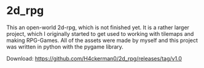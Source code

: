 # 2d_rpg
This an open-world 2d-rpg, which is not finished yet.
It is a rather larger project, which I originally started to get used to working with tilemaps and making RPG-Games.
All of the assets were made by myself and this project was written in python with the pygame library.

Download: https://github.com/H4ckerman0/2d_rpg/releases/tag/v1.0
